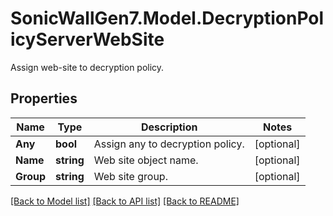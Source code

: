 # SonicWallGen7.Model.DecryptionPolicyServerWebSite
Assign web-site to decryption policy.

## Properties

Name | Type | Description | Notes
------------ | ------------- | ------------- | -------------
**Any** | **bool** | Assign any to decryption policy. | [optional] 
**Name** | **string** | Web site object name. | [optional] 
**Group** | **string** | Web site group. | [optional] 

[[Back to Model list]](../README.md#documentation-for-models) [[Back to API list]](../README.md#documentation-for-api-endpoints) [[Back to README]](../README.md)

